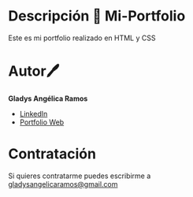 # Descripción 👜 Mi-Portfolio 

Este es mi portfolio realizado en HTML y CSS

# Autor🖊

 **Gladys Angélica Ramos**
 
* [LinkedIn](https://www.linkedin.com/in/gladys-angelica-ramos/)
* [Portfolio Web]( https://glaramos.github.io/Mi-Portfolio/)

# Contratación
Si quieres contratarme puedes escribirme a gladysangelicaramos@gmail.com
